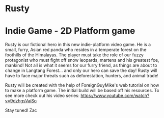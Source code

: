 Rusty
=============================
Indie Game - 2D Platform game
=============================

Rusty is our fictional hero in this new indie-platform video game. He is a small, furry, Asian red panda who resides in a temperate forest on the foothills of the Himalayas. The player must take the role of our fuzzy protagonist who must fight off snow leopards, martens and his greatest foe, mankind! Not all is what it seems for our furry friend, as things are about to change in Langtang Forest... and only our hero can save the day! Rusty will have to face major threats such as deforestation, hunters, and animal trade!

Rusty will be created with the help of ForeignGuyMike's web tutorial on how to make a platform game. The initial build will be based off his resources. To see more check out his video series:
https://www.youtube.com/watch?v=9dzhgsVaiSo

Stay tuned!
Zac

